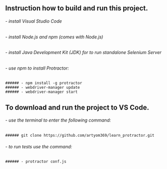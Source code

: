
## Instruction how to build and run this project.

###### - install Visual Studio Code
###### - install Node.js and npm (comes with Node.js)
###### - install Java Development Kit (JDK) for to run standalone Selenium Server
###### - use npm to install Protractor:
	###### - npm install -g protractor
	###### - webdriver-manager update
	###### - webdriver-manager start

## To download and run the project to VS Code.

###### - use the terminal to enter the following command:
	###### git clone https://github.com/artyom369/learn_protractor.git 

###### - to run tests use the command:
	###### - protractor conf.js
